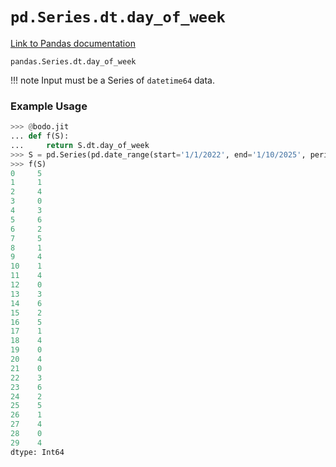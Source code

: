 # `pd.Series.dt.day_of_week`

[Link to Pandas documentation](https://pandas.pydata.org/docs/reference/api/pandas.Series.dt.day_of_week.html#pandas.Series.dt.day_of_week)

`pandas.Series.dt.day_of_week`

!!! note
	Input must be a Series of `datetime64` data.

### Example Usage

``` py
>>> @bodo.jit
... def f(S):
...     return S.dt.day_of_week
>>> S = pd.Series(pd.date_range(start='1/1/2022', end='1/10/2025', periods=30))
>>> f(S)
0     5
1     1
2     4
3     0
4     3
5     6
6     2
7     5
8     1
9     4
10    1
11    4
12    0
13    3
14    6
15    2
16    5
17    1
18    4
19    0
20    4
21    0
22    3
23    6
24    2
25    5
26    1
27    4
28    0
29    4
dtype: Int64
```

